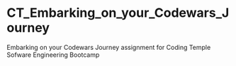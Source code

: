 # CT_Embarking_on_your_Codewars_Journey
Embarking on your Codewars Journey assignment for Coding Temple Sofware Engineering Bootcamp

